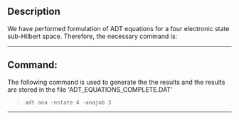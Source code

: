 

## Description


We have performed formulation of ADT 
equations for a four electronic state sub-Hilbert space. Therefore, the necessary command is:

---
## Command:

The following command is used to generate the the results and the results are stored in the file 'ADT_EQUATIONS_COMPLETE.DAT'


>`adt ana -nstate 4 -anajob 3`

---

